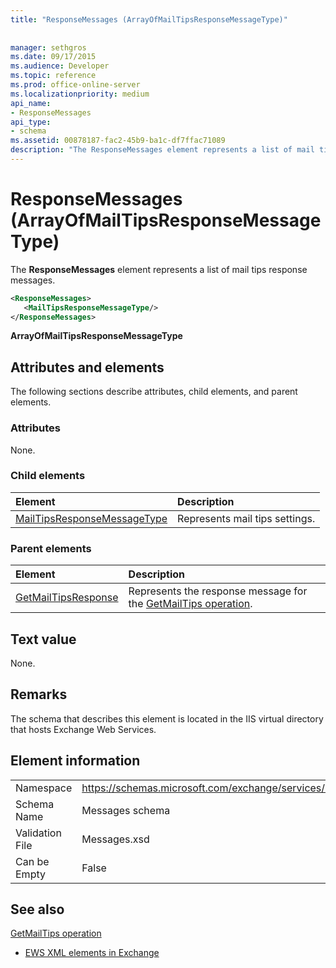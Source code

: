 ```yaml
---
title: "ResponseMessages (ArrayOfMailTipsResponseMessageType)"
 
 
manager: sethgros
ms.date: 09/17/2015
ms.audience: Developer
ms.topic: reference
ms.prod: office-online-server
ms.localizationpriority: medium
api_name:
- ResponseMessages
api_type:
- schema
ms.assetid: 00878187-fac2-45b9-ba1c-df7ffac71089
description: "The ResponseMessages element represents a list of mail tips response messages."
---
```


# ResponseMessages (ArrayOfMailTipsResponseMessageType)

The **ResponseMessages** element represents a list of mail tips response messages. 
  
```XML
<ResponseMessages>
   <MailTipsResponseMessageType/>
</ResponseMessages>
```

 **ArrayOfMailTipsResponseMessageType**
## Attributes and elements

The following sections describe attributes, child elements, and parent elements.
  
### Attributes

None.
  
### Child elements

|**Element**|**Description**|
|:-----|:-----|
|[MailTipsResponseMessageType](mailtipsresponsemessagetype.md) <br/> |Represents mail tips settings.  <br/> |
   
### Parent elements

|**Element**|**Description**|
|:-----|:-----|
|[GetMailTipsResponse](getmailtipsresponse.md) <br/> |Represents the response message for the [GetMailTips operation](getmailtips-operation.md).  <br/> |
   
## Text value

None.
  
## Remarks

The schema that describes this element is located in the IIS virtual directory that hosts Exchange Web Services.
  
## Element information

|||
|:-----|:-----|
|Namespace  <br/> |https://schemas.microsoft.com/exchange/services/2006/messages  <br/> |
|Schema Name  <br/> |Messages schema  <br/> |
|Validation File  <br/> |Messages.xsd  <br/> |
|Can be Empty  <br/> |False  <br/> |
   
## See also



[GetMailTips operation](getmailtips-operation.md)


- [EWS XML elements in Exchange](ews-xml-elements-in-exchange.md)

